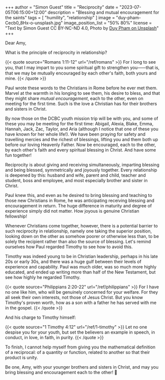 +++
author = "Simon Guest"
title = "Reciprocity"
date = "2023-07-05T06:15:00+12:00"
description = "Blessing and mutual encouragement for the saints"
tags = [ "humility", "relationship" ]
image = "duy-pham-Cecb0_8Hx-o-unsplash.jpg"
image_position_list = "50% 80%"
license = "Text by Simon Guest CC BY-NC-ND 4.0, Photo by [Duy Pham on Unsplash](https://unsplash.com/photos/Cecb0_8Hx-o)"
+++

Dear Amy,

What is the principle of reciprocity in relationship?

{{< quote source="Romans 1:11-12" url="/ref/romans" >}}
For I long to see you, that I may impart to you some spiritual gift to strengthen you⸺that is, that we may be mutually encouraged by each other's faith, both yours and mine.
{{< /quote >}}

Paul wrote these words to the Christians in Rome before he ever met them. Marvel at the warmth in his longing to see them, his desire to bless, and that they might share _mutual encouragement_, each to the other, even on meeting for the first time. Such is the love a Christian has for their brothers and sisters in Christ.

By now those on the DCBC youth mission trip will be with you, and some of these you may be meeting for the first time: Abigail, Alexia, Blake, Emma, Hannah, Jack, Zac, Taylor, and Aria (although I notice that one of these you have known for her whole life!). We have been praying for safety and travelling mercies and the richest of blessings, lifting you and them both up before our loving Heavenly Father. Now be encouraged, each to the other, by each other's faith and every spiritual blessing in Christ. And have some fun together!

Reciprocity is about giving and receiving simultaneously, imparting blessing and being blessed, symmetrically and joyously together. Every relationship is deepened by this: husband and wife, parent and child, teacher and student, boss and employee, and most especially brother and sister in Christ.

Paul knew this, and even as he desired to bring blessing and teaching to those new Christians in Rome, he was anticipating receiving blessing and encouragement in return. The huge difference in maturity and degree of experience simply did not matter. How joyous is genuine Christian fellowship!

Whenever Christians come together, however, there is a potential barrier to such reciprocity in relationship, namely one taking the superior position, looking down on the other as somehow poorer or otherwise less than, to be solely the recipient rather than also the source of blessing. Let's remind ourselves how Paul regarded Timothy to see how to avoid this.

Timothy was indeed young to be in Christian leadership, perhaps in his late 20s or early 30s, and there was a huge gulf between their levels of experience and capability. Paul was much older, was so much more highly educated, and ended up writing more than half of the New Testament, but see how highly he regarded Timothy.

{{< quote source="Philippians 2:20-22" url="/ref/philippians" >}}
For I have no one like him, who will be genuinely concerned for your welfare. For they all seek their own interests, not those of Jesus Christ. But you know Timothy's proven worth, how as a son with a father he has served with me in the gospel.
{{< /quote >}}

And his charge to Timothy himself:

{{< quote source="1 Timothy 4:12" url="/ref/1-timothy" >}}
Let no one despise you for your youth, but set the believers an example in speech, in conduct, in love, in faith, in purity.
{{< /quote >}}

To finish, I cannot help myself from giving you the mathematical definition of a reciprocal: of a quantity or function, related to another so that their product is unity.

Be one, Amy, with your younger brothers and sisters in Christ, and may you bring blessing and encouragement each to the other! 🙏
